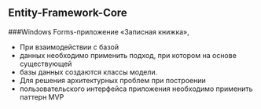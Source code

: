 ## Entity-Framework-Core
###Windows Forms-приложение «Записная книжка»,
- При взаимодействии с базой 
- данных необходимо применить подход, при котором на основе существующей 
- базы данных создаются классы модели. 
- Для решения архитектурных проблем при построении
- пользовательского интерфейса приложения необходимо применить паттерн MVP
